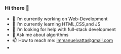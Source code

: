 ### Hi there 👋

- 🔭 I’m currently working on Web-Development
- 🌱 I’m currently learning HTML,CSS,and JS
- 🤔 I’m looking for help with full-stack development
- 💬 Ask me about algorithms
- 📫 How to reach me: immanuelvatta@gmail.com
- 
<!--
**immanuelvatta/immanuelvatta** is a ✨ _special_ ✨ repository because its `README.md` (this file) appears on your GitHub profile.

Here are some ideas to get you started:

- 🔭 I’m currently working on ...
- 🌱 I’m currently learning ...HTML,CSS,and JS
- 👯 I’m looking to collaborate on ...
- 🤔 I’m looking for help with ...
- 💬 Ask me about ...
- 📫 How to reach me: ...
- 😄 Pronouns: ...
- ⚡ Fun fact: ...
-->
